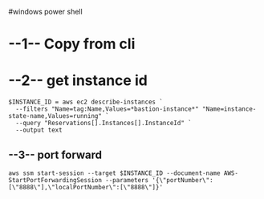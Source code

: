 #windows power shell

# --1-- Copy from cli

# --2--  get instance id

```
$INSTANCE_ID = aws ec2 describe-instances `
  --filters "Name=tag:Name,Values=*bastion-instance*" "Name=instance-state-name,Values=running" `
  --query "Reservations[].Instances[].InstanceId" `
  --output text

```
## --3-- port forward 

```
aws ssm start-session --target $INSTANCE_ID --document-name AWS-StartPortForwardingSession --parameters '{\"portNumber\":[\"8888\"],\"localPortNumber\":[\"8888\"]}'

```
